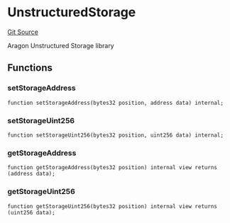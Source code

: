 # UnstructuredStorage
[Git Source](https://github.com/lidofinance/community-staking-module/blob/86cbb28dad521bfac5576c8a7b405bc33b32f44d/src/lib/UnstructuredStorage.sol)

Aragon Unstructured Storage library


## Functions
### setStorageAddress


```solidity
function setStorageAddress(bytes32 position, address data) internal;
```

### setStorageUint256


```solidity
function setStorageUint256(bytes32 position, uint256 data) internal;
```

### getStorageAddress


```solidity
function getStorageAddress(bytes32 position) internal view returns (address data);
```

### getStorageUint256


```solidity
function getStorageUint256(bytes32 position) internal view returns (uint256 data);
```


